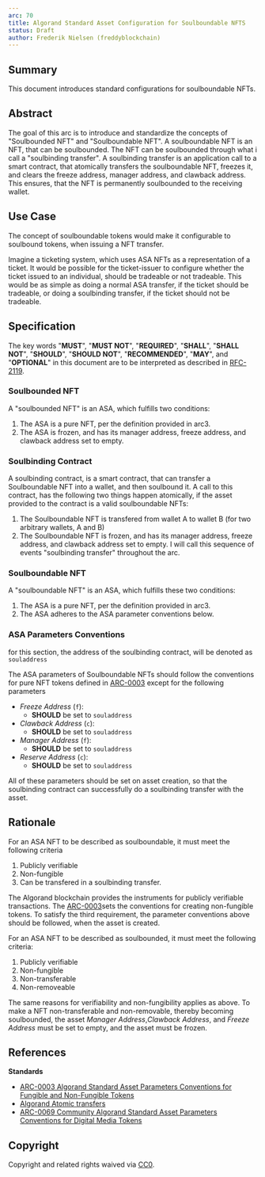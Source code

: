 ```yaml
---
arc: 70
title: Algorand Standard Asset Configuration for Soulboundable NFTS
status: Draft
author: Frederik Nielsen (freddyblockchain)
---
```


## Summary

This document introduces standard configurations for soulboundable NFTs. 

## Abstract

The goal of this arc is to introduce and standardize the concepts of "Soulbounded NFT" and "Soulboundable NFT".
A soulboundable NFT is an NFT, that can be soulbounded. The NFT can be soulbounded through what i call a "soulbinding transfer".
A soulbinding transfer is an application call to a smart contract, that atomically transfers the soulboundable NFT, freezes it,
and clears the freeze address, manager address, and clawback address. This ensures, that the NFT is permanently soulbounded to the 
receiving wallet.  

## Use Case
The concept of soulboundable tokens would make it configurable to soulbound tokens, when issuing a NFT transfer. 

Imagine a ticketing system, which uses ASA NFTs as a representation of a ticket. It would be possible for the ticket-issuer
to configure whether the ticket issued to an individual, should be tradeable or not tradeable. This would be as simple as 
doing a normal ASA transfer, if the ticket should be tradeable, or doing a soulbinding transfer, if the ticket should not
be tradeable. 


## Specification

The key words "**MUST**", "**MUST NOT**", "**REQUIRED**", "**SHALL**", "**SHALL NOT**", "**SHOULD**", "**SHOULD NOT**", "**RECOMMENDED**", "**MAY**", and "**OPTIONAL**" in this document are to be interpreted as described in [RFC-2119](https://www.ietf.org/rfc/rfc2119.txt).

### Soulbounded NFT
A "soulbounded NFT" is an ASA, which fulfills two conditions: 
1. The ASA is a pure NFT, per the definition provided in arc3.
2. The ASA is frozen, and has its manager address, freeze address, and clawback address set to empty.

### Soulbinding Contract
A soulbinding contract, is a smart contract, that can transfer a Soulboundable NFT into a
wallet, and then soulbound it. A call to this contract, has the following two things happen atomically, if the asset provided to the contract is a valid soulboundable NFTs:
1. The Soulboundable NFT is transfered from wallet A to wallet B (for two arbitrary wallets, A and B)
2. The Soulboundable NFT is frozen, and has its manager address, freeze address, and clawback address set to empty.
I will call this sequence of events "soulbinding transfer" throughout the arc. 

### Soulboundable NFT
A "soulboundable NFT" is an ASA, which fulfills these two conditions:
1. The ASA is a pure NFT, per the definition provided in arc3.
2. The ASA adheres to the ASA parameter conventions below.

### ASA Parameters Conventions

for this section, the address of the soulbinding contract, will be denoted as `souladdress` 

The ASA parameters of Soulboundable NFTs should follow the conventions for pure NFT tokens defined in [ARC-0003](https://arc.algorand.foundation/ARCs/arc-0003) except for the following parameters

* *Freeze Address* (`f`): 
    * **SHOULD** be set to `souladdress` 
* *Clawback Address* (`c`): 
    * **SHOULD** be set to `souladdress` 
* *Manager Address* (`f`): 
    * **SHOULD** be set to `souladdress` 
* *Reserve Address* (`c`): 
    * **SHOULD** be set to `souladdress` 


All of these parameters should be set on asset creation, 
so that the soulbinding contract can successfully do a soulbinding transfer with the asset.

## Rationale

For an ASA NFT to be described as soulboundable, it must meet the following criteria
1. Publicly verifiable
2. Non-fungible
3. Can be transfered in a soulbinding transfer.

The Algorand blockchain provides the instruments for publicly verifiable transactions.
The [ARC-0003](https://arc.algorand.foundation/ARCs/arc-0003)sets the conventions for creating non-fungible tokens. 
To satisfy the third requirement, the parameter conventions above should be followed, when the asset is created. 

For an ASA NFT to be described as soulbounded, it must meet the following criteria:
1. Publicly verifiable
2. Non-fungible
3. Non-transferable
4. Non-removeable

The same reasons for verifiability and non-fungibility applies as above. 
To make a NFT non-transferable and non-removable, thereby becoming soulbounded, the asset _Manager Address_,_Clawback Address_, and _Freeze Address_ must be set to empty, and the asset must be frozen.
## References

**Standards**
- [ARC-0003 Algorand Standard Asset Parameters Conventions for Fungible and Non-Fungible Tokens](https://arc.algorand.foundation/ARCs/arc-0003)
- [Algorand Atomic transfers](https://developer.algorand.org/docs/get-details/atomic_transfers/)
- [ARC-0069 Community Algorand Standard Asset Parameters Conventions for Digital Media Tokens](https://arc.algorand.foundation/ARCs/arc-0069)

## Copyright

Copyright and related rights waived via [CC0](https://creativecommons.org/publicdomain/zero/1.0/).
